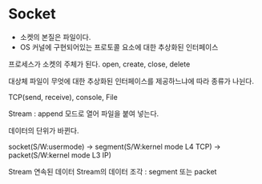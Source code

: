 # Socket

- 소켓의 본질은 파일이다.
- OS 커널에 구현되어있는 프로토콜 요소에 대한 추상화된 인터페이스

프로세스가 소켓의 주체가 된다.
open, create, close, delete

대상체 파일이 무엇에 대한 추상화된 인터페이스를 제공하느냐에 따라 종류가 나뉜다.

TCP(send, receive), console, File

Stream :  append 모드로 열어 파일을 붙여 넣는다.

데이터의 단위가 바뀐다.

socket(S/W:usermode) -> segment(S/W:kernel mode L4 TCP) -> packet(S/W:kernel mode L3 IP) 


Stream 연속된 데이터
Stream의 데이터 조각 : segment 또는 packet

